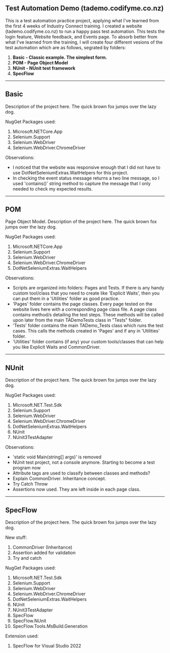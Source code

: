 ## Test Automation Demo (tademo.codifyme.co.nz)

This is a test automation practice project, applying what I've learned from the first 4 weeks of Industry Connect training. I created a website (tademo.codifyme.co.nz) to run a happy pass test automation. This tests the login feature, Website feedback, and Events page. To absorb better from what I've learned from the training, I will create four different vesions of the test automation which are as follows, segrated by folders:
1. **Basic - Classic example. The simplest form.** 
2. **POM - Page Object Model**
3. **NUnit - NUnit test framework**
4. **SpecFlow**


---
## Basic

Description of the project here. The quick brown fox jumps over the lazy dog. 

NugGet Packages used:
1. Microsoft.NETCore.App
2. Selenium.Support
3. Selenium.WebDriver
4. Selenium.WebDriver.ChromeDriver

Observations:
- I noticed that the website was responsive enough that I did not have to use DotNetSeleniumExtras.WaitHelpers for this project.
- In checking the event status message returns a two line message, so I used 'contains()' string method to capture the message that I only needed to check my expected results.

---
## POM 

Page Object Model. Description of the project here. The quick brown fox jumps over the lazy dog. 

NugGet Packages used:
1. Microsoft.NETCore.App
2. Selenium.Support
3. Selenium.WebDriver
4. Selenium.WebDriver.ChromeDriver
5. DotNetSeleniumExtras.WaitHelpers

Observations:
- Scripts are organized into folders: Pages and Tests. If there is any handy custom tool/class that you need to create like 'Explicit Waits', then you can put them in a 'Utilities' folder as good practice.
- 'Pages' folder contains the page classes. Every page tested on the website lives here with a corresponding page class file. A page class contains method/s detailing the test steps. These methods will be called upon later from the main TADemoTests class in "Tests" folder.
- 'Tests' folder contains the main TADemo_Tests class which runs the test cases. This calls the methods created in 'Pages' and if any in 'Utilities' folder.
- 'Utilities' folder contains (if any) your custom tools/classes that can help you like Explicit Waits and CommonDriver.


---
## NUnit 

Description of the project here. The quick brown fox jumps over the lazy dog. 

NugGet Packages used:
1. Microsoft.NET.Test.Sdk
2. Selenium.Support
3. Selenium.WebDriver
4. Selenium.WebDriver.ChromeDriver
5. DotNetSeleniumExtras.WaitHelpers
6. NUnit
7. NUnit3TestAdapter

Observations:
- 'static void Main(string[] args)' is removed
- NUnit test project, not a console anymore. Starting to become a test program now
- Attribute tags are used to classify between classes and methods?
- Explain CommonDriver. Inheritance concept.
- Try Catch Throw
- Assertions now used. They are left inside in each page class.

---
## SpecFlow

Description of the project here. The quick brown fox jumps over the lazy dog. 

New stuff:
1. CommonDriver (Inheritance)
2. Assertion added for validation
3. Try and catch

NugGet Packages used:
1. Microsoft.NET.Test.Sdk
2. Selenium.Support
3. Selenium.WebDriver
4. Selenium.WebDriver.ChromeDriver
5. DotNetSeleniumExtras.WaitHelpers
6. NUnit
7. NUnit3TestAdapter
8. SpecFlow
9. SpecFlow.NUnit
10. SpecFlow.Tools.MsBuild.Generation

Extension used:
1. SpecFlow for Visual Studio 2022